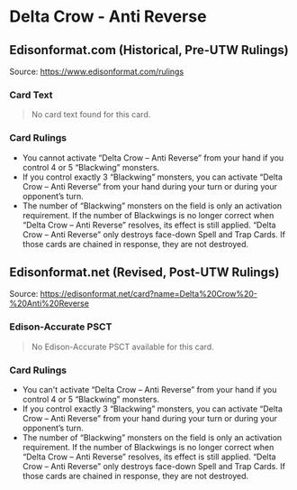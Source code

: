 # Delta Crow - Anti Reverse

## Edisonformat.com (Historical, Pre-UTW Rulings)

Source: https://www.edisonformat.com/rulings

### Card Text

> No card text found for this card.

### Card Rulings

*   You cannot activate “Delta Crow – Anti Reverse” from your hand if you control 4 or 5 “Blackwing” monsters.
*   If you control exactly 3 “Blackwing” monsters, you can activate “Delta Crow – Anti Reverse” from your hand during your turn or during your opponent’s turn.
*   The number of “Blackwing” monsters on the field is only an activation requirement. If the number of Blackwings is no longer correct when “Delta Crow – Anti Reverse” resolves, its effect is still applied. “Delta Crow – Anti Reverse” only destroys face-down Spell and Trap Cards. If those cards are chained in response, they are not destroyed.

## Edisonformat.net (Revised, Post-UTW Rulings)

Source: https://edisonformat.net/card?name=Delta%20Crow%20-%20Anti%20Reverse

### Edison-Accurate PSCT

> No Edison-Accurate PSCT available for this card.

### Card Rulings

*   You can't activate “Delta Crow – Anti Reverse” from your hand if you control 4 or 5 “Blackwing” monsters.
*   If you control exactly 3 “Blackwing” monsters, you can activate “Delta Crow – Anti Reverse” from your hand during your turn or during your opponent’s turn.
*   The number of “Blackwing” monsters on the field is only an activation requirement. If the number of Blackwings is no longer correct when “Delta Crow – Anti Reverse” resolves, its effect is still applied. “Delta Crow – Anti Reverse” only destroys face-down Spell and Trap Cards. If those cards are chained in response, they are not destroyed.
            